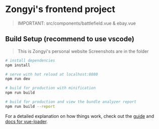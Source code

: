 # Zongyi's frontend project

> IMPORTANT: src/components/battlefield.vue & ebay.vue


## Build Setup (recommend to use vscode)
> This is Zongyi's personal website 
> Screenshots are in the folder 
<!-- 
IMPORTANT: src/components/battlefield.vue & ebay.vue -->

``` bash
# install dependencies
npm install

# serve with hot reload at localhost:8080
npm run dev

# build for production with minification
npm run build

# build for production and view the bundle analyzer report
npm run build --report
```

For a detailed explanation on how things work, check out the [guide](http://vuejs-templates.github.io/webpack/) and [docs for vue-loader](http://vuejs.github.io/vue-loader).
